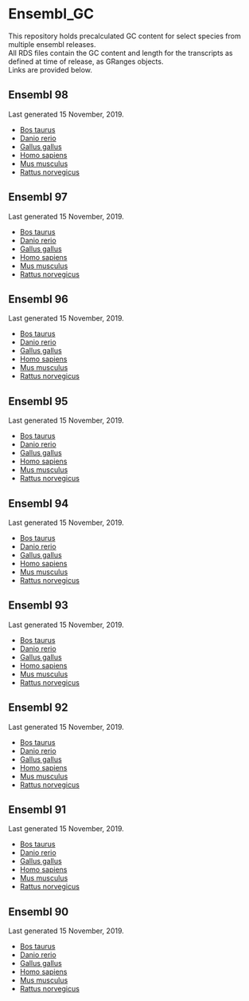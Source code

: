 # Ensembl_GC

<p>This repository holds precalculated GC content for select species from multiple ensembl releases.<br>
All RDS files contain the GC content and length for the transcripts as defined at time of release, as GRanges objects.<br>
Links are provided below.</p>

## Ensembl 98
Last generated 15 November, 2019.
- [Bos taurus](https://github.com/baerlachlan/Ensembl_GC/tree/master/Release98/Bos_taurus.ARS-UCD1.2.98.rds)
- [Danio rerio](https://github.com/baerlachlan/Ensembl_GC/tree/master/Release98/Danio_rerio.GRCz11.98.rds)
- [Gallus gallus](https://github.com/baerlachlan/Ensembl_GC/tree/master/Release98/Gallus_gallus.GRCg6a.98.rds)
- [Homo sapiens](https://github.com/baerlachlan/Ensembl_GC/tree/master/Release98/Homo_sapiens.GRCh38.98.rds)
- [Mus musculus](https://github.com/baerlachlan/Ensembl_GC/tree/master/Release98/Mus_musculus.GRCm38.98.rds)
- [Rattus norvegicus](https://github.com/baerlachlan/Ensembl_GC/tree/master/Release98/Rattus_norvegicus.Rnor_6.0.98.rds)

## Ensembl 97
Last generated 15 November, 2019.
- [Bos taurus](https://github.com/baerlachlan/Ensembl_GC/tree/master/Release97/Bos_taurus.ARS-UCD1.2.97.rds)
- [Danio rerio](https://github.com/baerlachlan/Ensembl_GC/tree/master/Release97/Danio_rerio.GRCz11.97.rds)
- [Gallus gallus](https://github.com/baerlachlan/Ensembl_GC/tree/master/Release97/Gallus_gallus.GRCg6a.97.rds)
- [Homo sapiens](https://github.com/baerlachlan/Ensembl_GC/tree/master/Release97/Homo_sapiens.GRCh38.97.rds)
- [Mus musculus](https://github.com/baerlachlan/Ensembl_GC/tree/master/Release97/Mus_musculus.GRCm38.97.rds)
- [Rattus norvegicus](https://github.com/baerlachlan/Ensembl_GC/tree/master/Release97/Rattus_norvegicus.Rnor_6.0.97.rds)

## Ensembl 96
Last generated 15 November, 2019.
- [Bos taurus](https://github.com/baerlachlan/Ensembl_GC/blob/master/Release96/Bos_taurus.ARS-UCD1.2.96.rds)
- [Danio rerio](https://github.com/baerlachlan/Ensembl_GC/blob/master/Release96/Danio_rerio.GRCz11.96.rds)
- [Gallus gallus](https://github.com/baerlachlan/Ensembl_GC/blob/master/Release96/Gallus_gallus.GRCg6a.96.rds)
- [Homo sapiens](https://github.com/baerlachlan/Ensembl_GC/blob/master/Release96/Homo_sapiens.GRCh38.96.rds)
- [Mus musculus](https://github.com/baerlachlan/Ensembl_GC/blob/master/Release96/Mus_musculus.GRCm38.96.rds)
- [Rattus norvegicus](https://github.com/baerlachlan/Ensembl_GC/blob/master/Release96/Rattus_norvegicus.Rnor_6.0.96.rds)

## Ensembl 95
Last generated 15 November, 2019.
- [Bos taurus](https://github.com/baerlachlan/Ensembl_GC/blob/master/Release95/Bos_taurus.ARS-UCD1.2.95.rds)
- [Danio rerio](https://github.com/baerlachlan/Ensembl_GC/blob/master/Release95/Danio_rerio.GRCz11.95.rds)
- [Gallus gallus](https://github.com/baerlachlan/Ensembl_GC/blob/master/Release95/Gallus_gallus.GRCg6a.95.rds)
- [Homo sapiens](https://github.com/baerlachlan/Ensembl_GC/blob/master/Release95/Homo_sapiens.GRCh38.95.rds)
- [Mus musculus](https://github.com/baerlachlan/Ensembl_GC/blob/master/Release95/Mus_musculus.GRCm38.95.rds)
- [Rattus norvegicus](https://github.com/baerlachlan/Ensembl_GC/blob/master/Release95/Rattus_norvegicus.Rnor_6.0.95.rds)

## Ensembl 94
Last generated 15 November, 2019.
- [Bos taurus](https://github.com/baerlachlan/Ensembl_GC/blob/master/Release94/Bos_taurus.UMD3.1.94.rds)
- [Danio rerio](https://github.com/baerlachlan/Ensembl_GC/blob/master/Release94/Danio_rerio.GRCz11.94.rds)
- [Gallus gallus](https://github.com/baerlachlan/Ensembl_GC/blob/master/Release94/Gallus_gallus.Gallus_gallus-5.0.94.rds)
- [Homo sapiens](https://github.com/baerlachlan/Ensembl_GC/blob/master/Release94/Homo_sapiens.GRCh38.94.rds)
- [Mus musculus](https://github.com/baerlachlan/Ensembl_GC/blob/master/Release94/Mus_musculus.GRCm38.94.rds)
- [Rattus norvegicus](https://github.com/baerlachlan/Ensembl_GC/blob/master/Release94/Rattus_norvegicus.Rnor_6.0.94.rds)

## Ensembl 93
Last generated 15 November, 2019.
- [Bos taurus](https://github.com/baerlachlan/Ensembl_GC/blob/master/Release93/Bos_taurus.UMD3.1.93.rds)
- [Danio rerio](https://github.com/baerlachlan/Ensembl_GC/blob/master/Release93/Danio_rerio.GRCz11.93.rds)
- [Gallus gallus](https://github.com/baerlachlan/Ensembl_GC/blob/master/Release93/Gallus_gallus.Gallus_gallus-5.0.93.rds)
- [Homo sapiens](https://github.com/baerlachlan/Ensembl_GC/blob/master/Release93/Homo_sapiens.GRCh38.93.rds)
- [Mus musculus](https://github.com/baerlachlan/Ensembl_GC/blob/master/Release93/Mus_musculus.GRCm38.93.rds)
- [Rattus norvegicus](https://github.com/baerlachlan/Ensembl_GC/blob/master/Release93/Rattus_norvegicus.Rnor_6.0.93.rds)

## Ensembl 92
Last generated 15 November, 2019.
- [Bos taurus](https://github.com/baerlachlan/Ensembl_GC/blob/master/Release92/Bos_taurus.UMD3.1.92.rds)
- [Danio rerio](https://github.com/baerlachlan/Ensembl_GC/blob/master/Release92/Danio_rerio.GRCz11.92.rds)
- [Gallus gallus](https://github.com/baerlachlan/Ensembl_GC/blob/master/Release92/Gallus_gallus.Gallus_gallus-5.0.92.rds)
- [Homo sapiens](https://github.com/baerlachlan/Ensembl_GC/blob/master/Release92/Homo_sapiens.GRCh38.92.rds)
- [Mus musculus](https://github.com/baerlachlan/Ensembl_GC/blob/master/Release92/Mus_musculus.GRCm38.92.rds)
- [Rattus norvegicus](https://github.com/baerlachlan/Ensembl_GC/blob/master/Release92/Rattus_norvegicus.Rnor_6.0.92.rds)

## Ensembl 91
Last generated 15 November, 2019.
- [Bos taurus](https://github.com/baerlachlan/Ensembl_GC/blob/master/Release91/Bos_taurus.UMD3.1.91.rds)
- [Danio rerio](https://github.com/baerlachlan/Ensembl_GC/blob/master/Release91/Danio_rerio.GRCz10.91.rds)
- [Gallus gallus](https://github.com/baerlachlan/Ensembl_GC/blob/master/Release91/Gallus_gallus.Gallus_gallus-5.0.91.rds)
- [Homo sapiens](https://github.com/baerlachlan/Ensembl_GC/blob/master/Release91/Homo_sapiens.GRCh38.91.rds)
- [Mus musculus](https://github.com/baerlachlan/Ensembl_GC/blob/master/Release91/Mus_musculus.GRCm38.91.rds)
- [Rattus norvegicus](https://github.com/baerlachlan/Ensembl_GC/blob/master/Release91/Rattus_norvegicus.Rnor_6.0.91.rds)

## Ensembl 90
Last generated 15 November, 2019.
- [Bos taurus](https://github.com/baerlachlan/Ensembl_GC/blob/master/Release90/Bos_taurus.UMD3.1.90.rds)
- [Danio rerio](https://github.com/baerlachlan/Ensembl_GC/blob/master/Release90/Danio_rerio.GRCz10.90.rds)
- [Gallus gallus](https://github.com/baerlachlan/Ensembl_GC/blob/master/Release90/Gallus_gallus.Gallus_gallus-5.0.90.rds)
- [Homo sapiens](https://github.com/baerlachlan/Ensembl_GC/blob/master/Release90/Homo_sapiens.GRCh38.90.rds)
- [Mus musculus](https://github.com/baerlachlan/Ensembl_GC/blob/master/Release90/Mus_musculus.GRCm38.90.rds)
- [Rattus norvegicus](https://github.com/baerlachlan/Ensembl_GC/blob/master/Release90/Rattus_norvegicus.Rnor_6.0.90.rds)